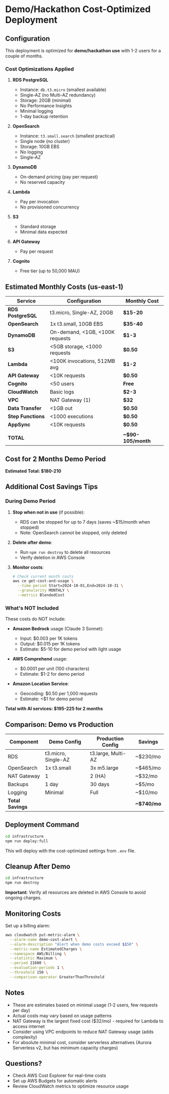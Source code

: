 # Demo/Hackathon Cost-Optimized Deployment

## Configuration

This deployment is optimized for **demo/hackathon use** with 1-2 users for a couple of months.

### Cost Optimizations Applied

1. **RDS PostgreSQL**
   - Instance: `db.t3.micro` (smallest available)
   - Single-AZ (no Multi-AZ redundancy)
   - Storage: 20GB (minimal)
   - No Performance Insights
   - Minimal logging
   - 1-day backup retention

2. **OpenSearch**
   - Instance: `t3.small.search` (smallest practical)
   - Single node (no cluster)
   - Storage: 10GB EBS
   - No logging
   - Single-AZ

3. **DynamoDB**
   - On-demand pricing (pay per request)
   - No reserved capacity

4. **Lambda**
   - Pay per invocation
   - No provisioned concurrency

5. **S3**
   - Standard storage
   - Minimal data expected

6. **API Gateway**
   - Pay per request

7. **Cognito**
   - Free tier (up to 50,000 MAU)

## Estimated Monthly Costs (us-east-1)

| Service | Configuration | Monthly Cost |
|---------|--------------|--------------|
| **RDS PostgreSQL** | t3.micro, Single-AZ, 20GB | **$15-20** |
| **OpenSearch** | 1x t3.small, 10GB EBS | **$35-40** |
| **DynamoDB** | On-demand, <1GB, <100K requests | **$1-3** |
| **S3** | <5GB storage, <1000 requests | **$0.50** |
| **Lambda** | <100K invocations, 512MB avg | **$1-2** |
| **API Gateway** | <10K requests | **$0.50** |
| **Cognito** | <50 users | **Free** |
| **CloudWatch** | Basic logs | **$2-3** |
| **VPC** | NAT Gateway (1) | **$32** |
| **Data Transfer** | <1GB out | **$0.50** |
| **Step Functions** | <1000 executions | **$0.50** |
| **AppSync** | <10K requests | **$0.50** |
| | |
| **TOTAL** | | **~$90-105/month** |

## Cost for 2 Months Demo Period

**Estimated Total: $180-210**

## Additional Cost Savings Tips

### During Demo Period

1. **Stop when not in use** (if possible):
   - RDS can be stopped for up to 7 days (saves ~$15/month when stopped)
   - Note: OpenSearch cannot be stopped, only deleted

2. **Delete after demo**:
   - Run `npm run destroy` to delete all resources
   - Verify deletion in AWS Console

3. **Monitor costs**:
   ```bash
   # Check current month costs
   aws ce get-cost-and-usage \
     --time-period Start=2024-10-01,End=2024-10-31 \
     --granularity MONTHLY \
     --metrics BlendedCost
   ```

### What's NOT Included

These costs do NOT include:
- **Amazon Bedrock** usage (Claude 3 Sonnet):
  - Input: $0.003 per 1K tokens
  - Output: $0.015 per 1K tokens
  - Estimate: $5-10 for demo period with light usage

- **AWS Comprehend** usage:
  - $0.0001 per unit (100 characters)
  - Estimate: $1-2 for demo period

- **Amazon Location Service**:
  - Geocoding: $0.50 per 1,000 requests
  - Estimate: <$1 for demo period

**Total with AI services: $195-225 for 2 months**

## Comparison: Demo vs Production

| Component | Demo Config | Production Config | Savings |
|-----------|-------------|-------------------|---------|
| RDS | t3.micro, Single-AZ | t3.large, Multi-AZ | ~$230/mo |
| OpenSearch | 1x t3.small | 3x m5.large | ~$465/mo |
| NAT Gateway | 1 | 2 (HA) | ~$32/mo |
| Backups | 1 day | 30 days | ~$5/mo |
| Logging | Minimal | Full | ~$10/mo |
| **Total Savings** | | | **~$740/mo** |

## Deployment Command

```bash
cd infrastructure
npm run deploy:full
```

This will deploy with the cost-optimized settings from `.env` file.

## Cleanup After Demo

```bash
cd infrastructure
npm run destroy
```

**Important**: Verify all resources are deleted in AWS Console to avoid ongoing charges.

## Monitoring Costs

Set up a billing alarm:

```bash
aws cloudwatch put-metric-alarm \
  --alarm-name demo-cost-alert \
  --alarm-description "Alert when demo costs exceed $150" \
  --metric-name EstimatedCharges \
  --namespace AWS/Billing \
  --statistic Maximum \
  --period 21600 \
  --evaluation-periods 1 \
  --threshold 150 \
  --comparison-operator GreaterThanThreshold
```

## Notes

- These are estimates based on minimal usage (1-2 users, few requests per day)
- Actual costs may vary based on usage patterns
- NAT Gateway is the largest fixed cost ($32/mo) - required for Lambda to access internet
- Consider using VPC endpoints to reduce NAT Gateway usage (adds complexity)
- For absolute minimal cost, consider serverless alternatives (Aurora Serverless v2, but has minimum capacity charges)

## Questions?

- Check AWS Cost Explorer for real-time costs
- Set up AWS Budgets for automatic alerts
- Review CloudWatch metrics to optimize resource usage
